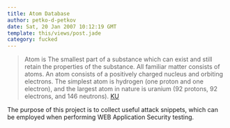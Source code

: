 ```yaml
---
title: Atom Database
author: petko-d-petkov
date: Sat, 20 Jan 2007 10:12:19 GMT
template: this/views/post.jade
category: fucked
---
```


> Atom is The smallest part of a substance which can exist and still retain the properties of the substance. All familiar matter consists of atoms. An atom consists of a positively charged nucleus and orbiting electrons. The simplest atom is hydrogen (one proton and one electron), and the largest atom in nature is uranium (92 protons, 92 electrons, and 146 neutrons). [KU](http://www.google.co.uk/url?sa=X&start=18&oi=define&q=http://www.ku.edu/~kuspace/outreach/glossary.html&usg=__zJmR9Ce-yDypbtHxa_ZB0nHl5jI=)

The purpose of this project is to collect useful attack snippets, which can be employed when performing WEB Application Security testing.
